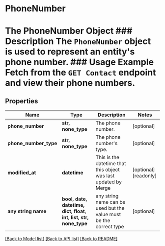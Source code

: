 # PhoneNumber

# The PhoneNumber Object ### Description The `PhoneNumber` object is used to represent an entity's phone number. ### Usage Example Fetch from the `GET Contact` endpoint and view their phone numbers.

## Properties
Name | Type | Description | Notes
------------ | ------------- | ------------- | -------------
**phone_number** | **str, none_type** | The phone number. | [optional] 
**phone_number_type** | **str, none_type** | The phone number&#39;s type. | [optional] 
**modified_at** | **datetime** | This is the datetime that this object was last updated by Merge | [optional] [readonly] 
**any string name** | **bool, date, datetime, dict, float, int, list, str, none_type** | any string name can be used but the value must be the correct type | [optional]

[[Back to Model list]](../README.md#documentation-for-models) [[Back to API list]](../README.md#documentation-for-api-endpoints) [[Back to README]](../README.md)


